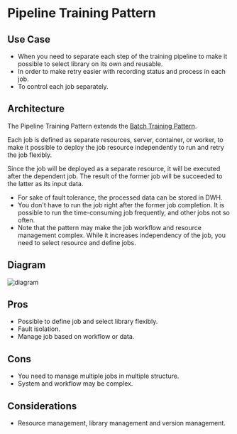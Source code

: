 # Pipeline Training Pattern

## Use Case

- When you need to separate each step of the training pipeline to make it possible to
  select library on its own and reusable.
- In order to make retry easier with recording status and process in each job.
- To control each job separately.

## Architecture

The Pipeline Training Pattern extends
the [Batch Training Pattern](../Batch-training-pattern/design_en.md).

Each job is defined as separate resources, server, container, or worker, to make it
possible to deploy the job resource independently to run and retry the job flexibly.

Since the job will be deployed as a separate resource, it will be executed after the
dependent job. The result of the former job will be succeeded to the latter as its input
data.
- For sake of fault tolerance, the processed data can be stored in DWH.
- You don't have to run the job right after the former job completion. It is possible to
  run the time-consuming job frequently, and other jobs not so often.
- Note that the pattern may make the job workflow and resource management complex. While
  it increases independency of the job, you need to select resource and define jobs.

## Diagram

![diagram](diagram.png)

## Pros

- Possible to define job and select library flexibly.
- Fault isolation.
- Manage job based on workflow or data.

## Cons

- You need to manage multiple jobs in multiple structure.
- System and workflow may be complex.

## Considerations

- Resource management, library management and version management.
